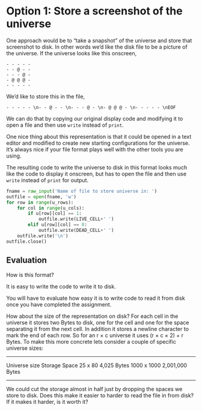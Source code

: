 # Option 1: Store a screenshot of the universe

One approach would be to “take a snapshot” of the universe and store
that screenshot to disk. In other words we’d like the disk file to be a
picture of the universe. If the universe looks like this onscreen,

    - - - - -
    - - @ - -
    - - - @ -
    - @ @ @ -
    - - - - -

We’d like to store this in the file,

    - - - - - \n- - @ - - \n- - - @ - \n- @ @ @ - \n- - - - - \nEOF

We can do that by copying our original display code and modifying it to
open a file and then use `write` instead of `print`.

One nice thing about this representation is that it could be opened in a
text editor and modified to create new starting configurations for the
universe. It’s always nice if your file format plays well with the
other tools you are using.

The resulting code to write the universe to disk in this format looks
much like the code to display it onscreen, but has to open the file and
then use `write` instead of `print` for output.

``` python
fname = raw_input('Name of file to store universe in: ')
outfile = open(fname, 'w')
for row in range(u_rows):
    for col in range(u_cols):
        if u[row][col] == 1:
            outfile.write(LIVE_CELL+' ')
        elif u[row][col] == 0:
            outfile.write(DEAD_CELL+' ')
    outfile.write('\n')
outfile.close()
```

## Evaluation

How is this format?

It is easy to write the code to write it to disk.

You will have to evaluate how easy it is to write code to read it from
disk once you have completed the assignment.

How about the size of the representation on disk? For each cell in the
universe it stores two Bytes to disk, one for the cell and one for the
space separating it from the next cell. In addition it stores a newline
character to mark the end of each row. So for an r × c universe it uses
(r × c × 2) + r Bytes. To make this more concrete lets consider a couple
of specific universe sizes:

  --------------- -----------------
  Universe size   Storage Space
  25 x 80         4,025 Bytes
  1000 x 1000     2,001,000 Bytes
  --------------- -----------------

We could cut the storage almost in half just by dropping the spaces we
store to disk. Does this make it easier to harder to read the file in
from disk? If it makes it harder, is it worth it?

